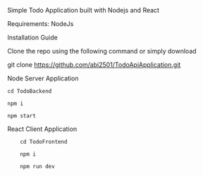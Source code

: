 Simple Todo Application built with Nodejs and React

Requirements:
  NodeJs

Installation Guide

  Clone the repo using the following command or simply download
  
  git clone https://github.com/abi2501/TodoApiApplication.git

Node Server Application

	cd TodoBackend
 
 	npm i
  
	npm start

React Client Application

        cd TodoFrontend
  
        npm i
 
        npm run dev


 
 

 

